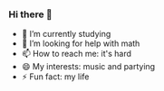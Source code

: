 ### Hi there 👋

- 🌱 I’m currently studying
- 🤔 I’m looking for help with math
- 📫 How to reach me: it's hard
- 😄 My interests: music and partying
- ⚡ Fun fact: my life
